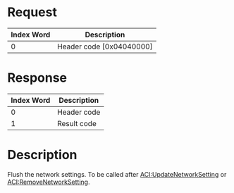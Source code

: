 # Request

| Index Word | Description                |
|------------|----------------------------|
| 0          | Header code \[0x04040000\] |

# Response

| Index Word | Description |
|------------|-------------|
| 0          | Header code |
| 1          | Result code |

# Description

Flush the network settings. To be called after
[ACI:UpdateNetworkSetting](ACI:UpdateNetworkSetting "wikilink") or
[ACI:RemoveNetworkSetting](ACI:RemoveNetworkSetting "wikilink").